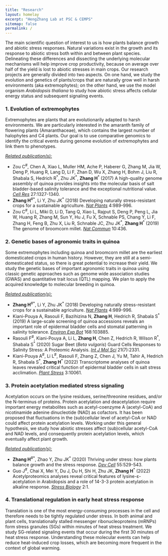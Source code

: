 ```yaml
---
title: "Research"
layout: homelay
excerpt: "HengZhang Lab at PSC & CEMPS"
sitemap: false
permalink: /
---
```


The main scientific question of interest to us is how plants balance growth and abiotic stress responses.  Natural variations exist in the growth and its response to abiotic stress both within and between plant species.  Delineating these differences and dissecting the underlying molecular mechanisms will help improve crop productivity, because on average over half of the yield is lost to abiotic stresses in main crops.  Our research projects are generally divided into two aspects. On one hand, we study the evolution and genetics of plants/crops that are naturally grow well in harsh environments (aka extremophytes); on the other hand, we use the model organism *Arabidopsis thaliana* to study how abiotic stress affects cellular energy status and subsequent signaling events.

<div class="col-sm-6 clearfix">

### 1.	Evolution of extremophytes

Extremophytes are plants that are evolutionarily adapted to harsh environments.  We are particularly interested in the amaranth family of flowering plants (Amaranthaceae), which contains the largest number of halophytes and C4 plants.  Our goal is to use comparative genomics to identify the critical events during genome evolution of extremophytes and link them to phenotypes.

*<u>Related publication(s):</u>*

- Zou C<sup>#</sup>, Chen A, Xiao L, Muller HM, Ache P, Haberer G, Zhang M, Jia W, Deng P, Huang R, Lang D, Li F, Zhan D, Wu X, Zhang H, Bohm J, Liu R, Shabala S, Hedrich R<sup>\*</sup>, Zhu JK<sup>\*</sup>, **Zhang H**<sup>\*</sup> (2017) A high-quality genome assembly of quinoa provides insights into the molecular basis of salt bladder-based salinity tolerance and the exceptional nutritional value. *<u>Cell Res</u>* 27:1327-1340.
- **Zhang H**<sup>#\*</sup>, Li Y, Zhu JK<sup>\*</sup> (2018) Developing naturally stress-resistant crops for a sustainable agriculture. *<u>Nat Plants</u>* 4:989-996.
- Zou C<sup>#</sup>, Li L, Miki D, Li D, Tang Q, Xiao L, Rajput S, Deng P, Peng L, Jia W, Huang R, Zhang M, Sun Y, Hu J, Fu X, Schnable PS, Chang Y, Li F, Zhang H, Feng B, Zhu X, Liu R, Schnable JC, Zhu JK<sup>\*</sup>, **Zhang H**<sup>\*</sup> (2019) The genome of broomcorn millet. *<u>Nat Commun</u>* 10:436.

</div>

<div class="col-sm-6 clearfix">

### 2.	Genetic bases of agronomic traits in quinoa

Some extremophytes including quinoa and broomcorn millet are the earliest domesticated crops in human history. However, they are still at a semi-domesticated status, so there is great potential to increase their yield. We study the genetic bases of important agronomic traits in quinoa using classic genetic approaches such as genome wide association studies (GWAS) and quantitative trait locus (QTL) mapping. We plan to apply the acquired knowledge to molecular breeding in quinoa.

*<u>Related publication(s):</u>*

- **Zhang H**<sup>#\*</sup>, Li Y, Zhu JK<sup>\*</sup> (2018) Developing naturally stress-resistant crops for a sustainable agriculture. *<u>Nat Plants</u>* 4:989-996.
- Kiani-Pouya A, Rasouli F, Bazihizina N, **Zhang H**, Hedrich R, Shabala S<sup>\*</sup> (2019) A large-scale screening of quinoa accessions reveals an important role of epidermal bladder cells and stomatal patterning in salinity tolerance. *<u>Environ Exp Bot</u>* 168:103885.
- Rasouli F<sup>#</sup>, Kiani-Pouya A, Li L, **Zhang H**, Chen Z, Hedrich R, Wilson R<sup>\*</sup>, Shabala S<sup>\*</sup> (2020) Sugar Beet (_Beta vulgaris_) Guard Cells Responses to Salinity Stress: A Proteomic Analysis. *<u>Int J Mol Sci</u>* 21(7):2331.
- Kiani-Pouya A<sup>#</sup>, Li L<sup>#</sup>, Rasouli F, Zhang Z, Chen J, Yu M, Tahir A, Hedrich R, Shabala S<sup>\*</sup>, **Zhang H**<sup>\*</sup> (2022) Transcriptome analyses of quinoa leaves revealed critical function of epidermal bladder cells in salt stress acclimation. *<u>Plant Stress</u>* 3:10061.

</div>

<div class="col-sm-6 clearfix">

### 3.	Protein acetylation mediated stress signaling

Acetylation occurs on the lysine residues, serine/threonine residues, and/or the N-terminus of proteins. Protein acetylation and deacetylation require important energy metabolites such as acetyl-coenzyme A (acetyl-CoA) and nicotinamide adenine dinucleotide (NAD) as cofactors. It has been proposed that fluctuations in the (sub)cellular level of acetyl-CoA or NAD could affect protein acetylation levels. Working under this general hypothesis, we study how abiotic stresses affect (sub)cellular acetyl-CoA and NAD levels, and consequently protein acetylation levels, which eventually affect plant growth.

*<u>Related publication(s):</u>*

- **Zhang H**<sup>#\*</sup>, Zhao Y, Zhu JK<sup>\*</sup> (2020) Thriving under stress: how plants balance growth and the stress response. *<u>Dev Cell</u>* 55:529-543.
- Guo J<sup>#</sup>, Chai X, Mei Y, Du J, Du H, Shi H, Zhu JK, **Zhang H**<sup>\*</sup> (2022) Acetylproteomics analyses reveal critical features of lysine-ε-acetylation in Arabidopsis and a role of 14-3-3 protein acetylation in alkaline response. *<u>Stress Biology</u>* 2:1.

</div>

<div class="col-sm-6 clearfix">

### 4.	Translational regulation in early heat stress response

Translation is one of the most energy-consuming processes in the cell and therefore needs to be tightly regulated under stress. In both animal and plant cells, translationally stalled messenger ribonucleoproteins (mRNPs) form stress granules (SGs) within minutes of heat stress treatment. We study SG-related signaling events that occur during the first 30 minutes of heat stress response. Understanding these molecular events can help reduce heat-induced crop losses, which are becoming more frequent in the context of global warming.

</div>
